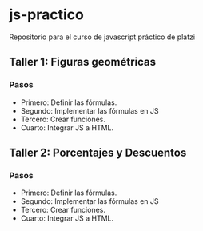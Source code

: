 # js-practico
Repositorio para el curso de javascript práctico de platzi


## Taller 1: Figuras geométricas

### Pasos
- Primero: Definir las fórmulas.
- Segundo: Implementar las fórmulas en JS
- Tercero: Crear funciones.
- Cuarto: Integrar JS a HTML.

## Taller 2: Porcentajes y Descuentos

### Pasos
- Primero: Definir las fórmulas.
- Segundo: Implementar las fórmulas en JS
- Tercero: Crear funciones.
- Cuarto: Integrar JS a HTML.